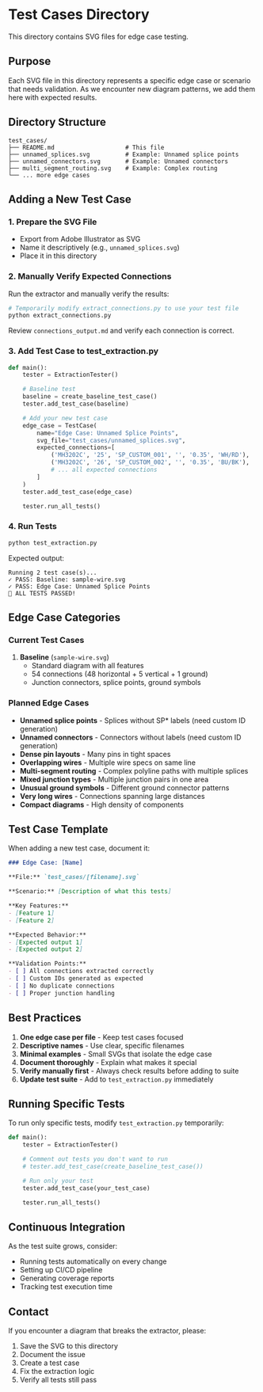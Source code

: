 # Test Cases Directory

This directory contains SVG files for edge case testing.

## Purpose

Each SVG file in this directory represents a specific edge case or scenario that needs validation. As we encounter new diagram patterns, we add them here with expected results.

## Directory Structure

```
test_cases/
├── README.md                    # This file
├── unnamed_splices.svg          # Example: Unnamed splice points
├── unnamed_connectors.svg       # Example: Unnamed connectors
├── multi_segment_routing.svg    # Example: Complex routing
└── ... more edge cases
```

## Adding a New Test Case

### 1. Prepare the SVG File

- Export from Adobe Illustrator as SVG
- Name it descriptively (e.g., `unnamed_splices.svg`)
- Place it in this directory

### 2. Manually Verify Expected Connections

Run the extractor and manually verify the results:

```bash
# Temporarily modify extract_connections.py to use your test file
python extract_connections.py
```

Review `connections_output.md` and verify each connection is correct.

### 3. Add Test Case to test_extraction.py

```python
def main():
    tester = ExtractionTester()

    # Baseline test
    baseline = create_baseline_test_case()
    tester.add_test_case(baseline)

    # Add your new test case
    edge_case = TestCase(
        name="Edge Case: Unnamed Splice Points",
        svg_file="test_cases/unnamed_splices.svg",
        expected_connections=[
            ('MH3202C', '25', 'SP_CUSTOM_001', '', '0.35', 'WH/RD'),
            ('MH3202C', '26', 'SP_CUSTOM_002', '', '0.35', 'BU/BK'),
            # ... all expected connections
        ]
    )
    tester.add_test_case(edge_case)

    tester.run_all_tests()
```

### 4. Run Tests

```bash
python test_extraction.py
```

Expected output:
```
Running 2 test case(s)...
✓ PASS: Baseline: sample-wire.svg
✓ PASS: Edge Case: Unnamed Splice Points
🎉 ALL TESTS PASSED!
```

## Edge Case Categories

### Current Test Cases

1. **Baseline** (`sample-wire.svg`)
   - Standard diagram with all features
   - 54 connections (48 horizontal + 5 vertical + 1 ground)
   - Junction connectors, splice points, ground symbols

### Planned Edge Cases

- **Unnamed splice points** - Splices without SP* labels (need custom ID generation)
- **Unnamed connectors** - Connectors without labels (need custom ID generation)
- **Dense pin layouts** - Many pins in tight spaces
- **Overlapping wires** - Multiple wire specs on same line
- **Multi-segment routing** - Complex polyline paths with multiple splices
- **Mixed junction types** - Multiple junction pairs in one area
- **Unusual ground symbols** - Different ground connector patterns
- **Very long wires** - Connections spanning large distances
- **Compact diagrams** - High density of components

## Test Case Template

When adding a new test case, document it:

```markdown
### Edge Case: [Name]

**File:** `test_cases/[filename].svg`

**Scenario:** [Description of what this tests]

**Key Features:**
- [Feature 1]
- [Feature 2]

**Expected Behavior:**
- [Expected output 1]
- [Expected output 2]

**Validation Points:**
- [ ] All connections extracted correctly
- [ ] Custom IDs generated as expected
- [ ] No duplicate connections
- [ ] Proper junction handling
```

## Best Practices

1. **One edge case per file** - Keep test cases focused
2. **Descriptive names** - Use clear, specific filenames
3. **Minimal examples** - Small SVGs that isolate the edge case
4. **Document thoroughly** - Explain what makes it special
5. **Verify manually first** - Always check results before adding to suite
6. **Update test suite** - Add to `test_extraction.py` immediately

## Running Specific Tests

To run only specific tests, modify `test_extraction.py` temporarily:

```python
def main():
    tester = ExtractionTester()

    # Comment out tests you don't want to run
    # tester.add_test_case(create_baseline_test_case())

    # Run only your test
    tester.add_test_case(your_test_case)

    tester.run_all_tests()
```

## Continuous Integration

As the test suite grows, consider:
- Running tests automatically on every change
- Setting up CI/CD pipeline
- Generating coverage reports
- Tracking test execution time

## Contact

If you encounter a diagram that breaks the extractor, please:
1. Save the SVG to this directory
2. Document the issue
3. Create a test case
4. Fix the extraction logic
5. Verify all tests still pass
